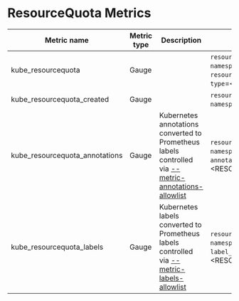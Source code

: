 # ResourceQuota Metrics

| Metric name                    | Metric type | Description                                                                                                               | Labels/tags                                                                                                                                         | Status       |
| ------------------------------ | ----------- | ------------------------------------------------------------------------------------------------------------------------- | --------------------------------------------------------------------------------------------------------------------------------------------------- | ------------ |
| kube_resourcequota             | Gauge       |                                                                                                                           | `resourcequota`=&lt;quota-name&gt; <br> `namespace`=&lt;namespace&gt; <br> `resource`=&lt;ResourceName&gt; <br> `type`=&lt;quota-type&gt;           | STABLE       |
| kube_resourcequota_created     | Gauge       |                                                                                                                           | `resourcequota`=&lt;quota-name&gt; <br> `namespace`=&lt;namespace&gt;                                                                               | STABLE       |
| kube_resourcequota_annotations | Gauge       | Kubernetes annotations converted to Prometheus labels controlled via [--metric-annotations-allowlist](../../developer/cli-arguments.md) | `resourcequota`=&lt;quota-name&gt; <br> `namespace`=&lt;namespace&gt; <br> `annotation_RESOURCE_QUOTA_ANNOTATION`=&lt;RESOURCE_QUOTA_ANNOTATION&gt; | EXPERIMENTAL |
| kube_resourcequota_labels      | Gauge       | Kubernetes labels converted to Prometheus labels controlled via [--metric-labels-allowlist](../../developer/cli-arguments.md)           | `resourcequota`=&lt;quota-name&gt; <br> `namespace`=&lt;namespace&gt; <br> `label_RESOURCE_QUOTA_LABEL`=&lt;RESOURCE_QUOTA_LABEL&gt;                | EXPERIMENTAL |
